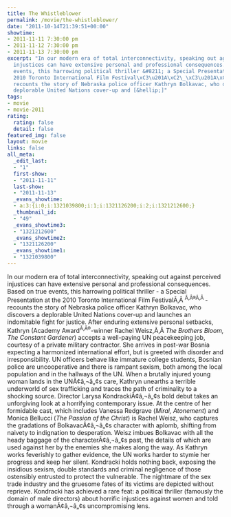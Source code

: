 ```yaml
---
title: The Whistleblower
permalink: /movie/the-whistleblower/
date: "2011-10-14T21:39:51+00:00"
showtime:
- 2011-11-11 7:30:00 pm
- 2011-11-12 7:30:00 pm
- 2011-11-13 7:30:00 pm
excerpt: "In our modern era of total interconnectivity, speaking out against perceived
  injustices can have extensive personal and professional consequences. Based on true
  events, this harrowing political thriller &#8211; a Special Presentation at the
  2010 Toronto International Film Festival\xC3\u201A\xC2\_\xC3\u201A\xC2\xAE\xC3\u201A\xC2\_&#8211;
  recounts the story of Nebraska police officer Kathryn Bolkavac, who discovers a
  deplorable United Nations cover-up and [&hellip;]"
tags:
- movie
- movie-2011
rating:
  rating: false
  detail: false
featured_img: false
layout: movie
links: false
all_meta:
  _edit_last:
  - "1"
  first-show:
  - "2011-11-11"
  last-show:
  - "2011-11-13"
  _evans_showtime:
  - a:3:{i:0;i:1321039800;i:1;i:1321126200;i:2;i:1321212600;}
  _thumbnail_id:
  - "49"
  _evans_showtime3:
  - "1321212600"
  _evans_showtime2:
  - "1321126200"
  _evans_showtime1:
  - "1321039800"
---
```


In our modern era of total interconnectivity, speaking out against perceived injustices can have extensive personal and professional consequences. Based on true events, this harrowing political thriller - a Special Presentation at the 2010 Toronto International Film FestivalÃ‚Â <sup>Ã‚Â®Ã‚Â </sup>- recounts the story of Nebraska police officer Kathryn Bolkavac, who discovers a deplorable United Nations cover-up and launches an indomitable fight for justice. After enduring extensive personal setbacks, Kathryn (Academy Award<sup>Ã‚Â®</sup>-winner Rachel Weisz,Ã‚Â *The Brothers Bloom, The Constant Gardener*) accepts a well-paying UN peacekeeping job, courtesy of a private military contractor. She arrives in post-war Bosnia expecting a harmonized international effort, but is greeted with disorder and irresponsibility. UN officers behave like immature college students, Bosnian police are uncooperative and there is rampant sexism, both among the local population and in the hallways of the UN. When a brutally injured young woman lands in the UNÃ¢â‚¬â„¢s care, Kathryn unearths a terrible underworld of sex trafficking and traces the path of criminality to a shocking source. Director Larysa KondrackiÃ¢â‚¬â„¢s bold debut takes an unforgiving look at a horrifying contemporary issue. At the centre of her formidable cast, which includes Vanessa Redgrave (*Miral, Atonement*) and Monica Bellucci (*The Passion of the Christ*) is Rachel Weisz, who captures the gradations of BolkavacÃ¢â‚¬â„¢s character with aplomb, shifting from naivety to indignation to desperation. Weisz imbues Bolkavac with all the heady baggage of the characterÃ¢â‚¬â„¢s past, the details of which are used against her by the enemies she makes along the way. As Kathryn works feverishly to gather evidence, the UN works harder to stymie her progress and keep her silent. Kondracki holds nothing back, exposing the insidious sexism, double standards and criminal negligence of those ostensibly entrusted to protect the vulnerable. The nightmare of the sex trade industry and the gruesome fates of its victims are depicted without reprieve. Kondracki has achieved a rare feat: a political thriller (famously the domain of male directors) about horrific injustices against women and told through a womanÃ¢â‚¬â„¢s uncompromising lens.